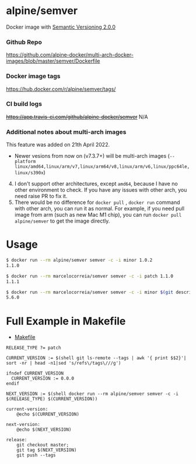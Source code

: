# alpine/semver

Docker image with [Semantic Versioning 2.0.0](https://semver.org/)

### Github Repo

https://github.com/alpine-docker/multi-arch-docker-images/blob/master/semver/Dockerfile

### Docker image tags

https://hub.docker.com/r/alpine/semver/tags/

### CI build logs

~~https://app.travis-ci.com/github/alpine-docker/semver~~
N/A

### Additional notes about multi-arch images

This feature was added on 21th April 2022.

- Newer vesions from now on (v7.3.7+) will be multi-arch images (`--platform linux/amd64,linux/arm/v7,linux/arm64/v8,linux/arm/v6,linux/ppc64le,linux/s390x`)

4. I don't support other architectures, except `amd64`, because I have no other environment to check. If you have any issues with other arch, you need raise PR to fix it.
5. There would be no difference for `docker pull` , `docker run` command with other arch, you can run it as normal. For example, if you need pull image from arm (such as new Mac M1 chip), you can run `docker pull alpine/semver` to get the image directly.

# Usage

```bash
$ docker run --rm alpine/semver semver -c -i minor 1.0.2
1.1.0

$ docker run --rm marcelocorreia/semver semver -c -i patch 1.1.0
1.1.1

$ docker run --rm marcelocorreia/semver semver -c -i minor $(git describe --tags --abbrev=0)
5.6.0
```

# Full Example in Makefile

- [Makefile](./Makefile)

```
RELEASE_TYPE ?= patch

CURRENT_VERSION := $(shell git ls-remote --tags | awk '{ print $$2}'| sort -nr | head -n1|sed 's/refs\/tags\///g')

ifndef CURRENT_VERSION
  CURRENT_VERSION := 0.0.0
endif

NEXT_VERSION := $(shell docker run --rm alpine/semver semver -c -i $(RELEASE_TYPE) $(CURRENT_VERSION))

current-version:
	@echo $(CURRENT_VERSION)

next-version:
	@echo $(NEXT_VERSION)

release:
	git checkout master;
	git tag $(NEXT_VERSION)
	git push --tags
```
